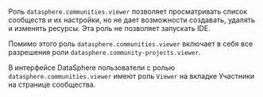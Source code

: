 Роль `datasphere.communities.viewer` позволяет просматривать список сообществ и их настройки, но не дает возможности создавать, удалять и изменять ресурсы. Эта роль не позволяет запускать IDE.

Помимо этого роль `datasphere.communities.viewer` включает в себя все разрешения роли `datasphere.community-projects.viewer`.

В интерфейсе DataSphere пользователи с ролью `datasphere.communities.viewer` имеют роль `Viewer` на вкладке Участники на странице сообщества.